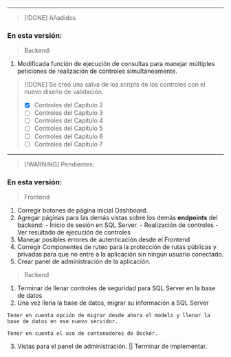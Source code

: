 
---

> [!DONE] Añadidos
### En esta versión: 

> Backend:

  1.  Modificada función de ejecución de consultas para manejar múltiples peticiones de realización de controles simultáneamente. 

> [!DONE]
> Se creó una salva de los scripts de los controles con el nuevo diseño de validación.
> - [x] Controles del Capítulo 2
> - [ ] Controles del Capítulo 3
> - [ ] Controles del Capítulo 4
> - [ ] Controles del Capítulo 5
> - [ ] Controles del Capítulo 6
> - [ ] Controles del Capítulo 7

--- 

> [!WARNING] Pendientes: 

### En esta versión: 

> Frontend

  1.   Corregir botones de página inicial Dashboard.
  2.   Agregar páginas para las demás vistas sobre los demás **endpoints** del backend:
	  - Inicio de sesión en SQL Server.
	  - Realización de controles
	  - Ver resultado de ejecución de controles
  3.   Manejar posibles errores de autenticación desde el Frontend
  4.   Corregir Componentes de ruteo para la protección de rutas públicas y privadas para que no entre a la aplicación sin ningún usuario conectado. 
  5.   Crear panel de administración de la aplicación.

> Backend 
 
1.   Terminar de llenar controles de seguridad para SQL Server en la base de datos
2.   Una vez llena la base de datos, migrar su información a SQL Server

```
Tener en cuenta opción de migrar desde ahora el modelo y llenar la base de datos en ese nuevo servidor. 

Tener en cuenta el uso de contenedores de Docker. 
```
3.   Vistas para el panel de administración. || Terminar de implementar. 


